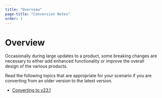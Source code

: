 ```yaml
---
title: "Overview"
page-title: "Conversion Notes"
order: 1
---
```

# Overview

Occasionally during large updates to a product, some breaking changes are necessary to either add enhanced functionality or improve the overall design of the various products.

Read the following topics that are appropriate for your scenario if you are converting from an older version to the latest version.

- [Converting to v23.1](converting-to-v23-1.md)
